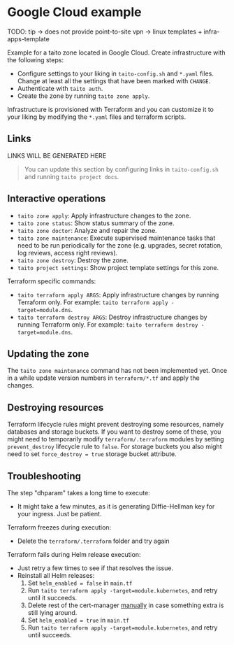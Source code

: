 # Google Cloud example

TODO: tip -> does not provide point-to-site vpn -> linux templates + infra-apps-template

Example for a taito zone located in Google Cloud. Create infrastructure with the following steps:

- Configure settings to your liking in `taito-config.sh` and `*.yaml` files. Change at least all the settings that have been marked with `CHANGE`.
- Authenticate with `taito auth`.
- Create the zone by running `taito zone apply`.

Infrastructure is provisioned with Terraform and you can customize it to your liking by modifying the `*.yaml` files and terraform scripts.

## Links

[//]: # "GENERATED LINKS START"

LINKS WILL BE GENERATED HERE

[//]: # "GENERATED LINKS END"

> You can update this section by configuring links in `taito-config.sh` and running `taito project docs`.

## Interactive operations

- `taito zone apply`: Apply infrastructure changes to the zone.
- `taito zone status`: Show status summary of the zone.
- `taito zone doctor`: Analyze and repair the zone.
- `taito zone maintenance`: Execute supervised maintenance tasks that need to be run periodically for the zone (e.g. upgrades, secret rotation, log reviews, access right reviews).
- `taito zone destroy`: Destroy the zone.
- `taito project settings`: Show project template settings for this zone.

Terraform specific commands:

- `taito terraform apply ARGS`: Apply infrastructure changes by running Terraform only. For example: `taito terraform apply -target=module.dns`.
- `taito terraform destroy ARGS`: Destroy infrastructure changes by running Terraform only. For example: `taito terraform destroy -target=module.dns`.

## Updating the zone

The `taito zone maintenance` command has not been implemented yet. Once in a while update version numbers in `terraform/*.tf` and apply the changes.

## Destroying resources

Terraform lifecycle rules might prevent destroying some resources, namely databases and storage buckets. If you want to destroy some of these, you might need to temporarily modify `terraform/.terraform` modules by setting `prevent_destroy` lifecycle rule to `false`. For storage buckets you also might need to set `force_destroy = true` storage bucket attribute.

## Troubleshooting

The step "dhparam" takes a long time to execute:

- It might take a few minutes, as it is generating Diffie-Hellman key for your ingress. Just be patient.

Terraform freezes during execution:

- Delete the `terraform/.terraform` folder and try again

Terraform fails during Helm release execution:

- Just retry a few times to see if that resolves the issue.
- Reinstall all Helm releases:
  1. Set `helm_enabled = false` in `main.tf`
  2. Run `taito terraform apply -target=module.kubernetes`, and retry until it succeeds.
  3. Delete rest of the cert-manager [manually](https://github.com/jetstack/cert-manager/issues/2273#issuecomment-564525232) in case something extra is still lying around.
  4. Set `helm_enabled = true` in `main.tf`
  5. Run `taito terraform apply -target=module.kubernetes`, and retry until succeeds.

